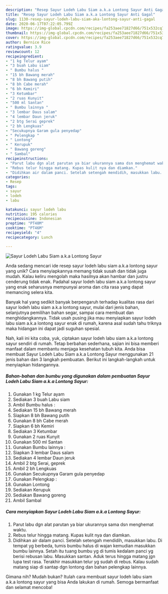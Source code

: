```yaml
---
description: "Resep Sayur Lodeh Labu Siam a.k.a Lontong Sayur Anti Gagal"
title: "Resep Sayur Lodeh Labu Siam a.k.a Lontong Sayur Anti Gagal"
slug: 1130-resep-sayur-lodeh-labu-siam-aka-lontong-sayur-anti-gagal
date: 2020-06-17T07:22:05.799Z
image: https://img-global.cpcdn.com/recipes/fa253aee71827d66/751x532cq70/sayur-lodeh-labu-siam-aka-lontong-sayur-foto-resep-utama.jpg
thumbnail: https://img-global.cpcdn.com/recipes/fa253aee71827d66/751x532cq70/sayur-lodeh-labu-siam-aka-lontong-sayur-foto-resep-utama.jpg
cover: https://img-global.cpcdn.com/recipes/fa253aee71827d66/751x532cq70/sayur-lodeh-labu-siam-aka-lontong-sayur-foto-resep-utama.jpg
author: Bernice Rice
ratingvalue: 3.9
reviewcount: 12
recipeingredient:
- "1 kg Telur ayam"
- "3 buah Labu siam"
- " Bumbu halus "
- "15 bh Bawang merah"
- "8 bh Bawang putih"
- "8 bh Cabe merah"
- "6 bh Kemiri"
- "3 Ketumbar"
- "2 ruas Kunyit"
- "500 ml Santan"
- " Bumbu lainnya "
- "3 lembar Daus salam"
- "4 lembar Daun jeruk"
- "2 btg Serai geprek"
- "2 bh Lengkuas"
- "Secukupnya Garam gula penyedap"
- " Pelengkap "
- " Lontong"
- " Kerupuk"
- " Bawang goreng"
- " Sambal"
recipeinstructions:
- "Parut labu dgn alat parutan ya biar ukurannya sama dsn menghemat waktu."
- "Rebus telur hingga matang. Kupas kulit nya dan diamkan."
- "Didihkan air dalam panci. Setelah setengah mendidih, masukkan labu. Di tempat yg berbeda, tumis bumbu halus di wajan kemudian masukkan bumbu lainnya. Setah itu tuang bumbu yg di tumis kedalam panci yg berisi rebusan labu. Masukkan santan. Aduk terus hingga matang jgn lupa test rasa. Terakhir masukkan telur yg sudah di rebus. Kalau sudah matang siap di santap dgn lontong dan bahan pelengkap lainnya."
categories:
- Resep
tags:
- sayur
- lodeh
- labu

katakunci: sayur lodeh labu 
nutrition: 195 calories
recipecuisine: Indonesian
preptime: "PT40M"
cooktime: "PT46M"
recipeyield: "4"
recipecategory: Lunch

---
```



![Sayur Lodeh Labu Siam a.k.a Lontong Sayur](https://img-global.cpcdn.com/recipes/fa253aee71827d66/751x532cq70/sayur-lodeh-labu-siam-aka-lontong-sayur-foto-resep-utama.jpg)

Anda sedang mencari ide resep sayur lodeh labu siam a.k.a lontong sayur yang unik? Cara menyiapkannya memang tidak susah dan tidak juga mudah. Kalau keliru mengolah maka hasilnya akan hambar dan justru cenderung tidak enak. Padahal sayur lodeh labu siam a.k.a lontong sayur yang enak seharusnya mempunyai aroma dan cita rasa yang dapat memancing selera kita.

Banyak hal yang sedikit banyak berpengaruh terhadap kualitas rasa dari sayur lodeh labu siam a.k.a lontong sayur, mulai dari jenis bahan, selanjutnya pemilihan bahan segar, sampai cara membuat dan menghidangkannya. Tidak usah pusing jika mau menyiapkan sayur lodeh labu siam a.k.a lontong sayur enak di rumah, karena asal sudah tahu triknya maka hidangan ini dapat jadi suguhan spesial.




Nah, kali ini kita coba, yuk, ciptakan sayur lodeh labu siam a.k.a lontong sayur sendiri di rumah. Tetap berbahan sederhana, sajian ini bisa memberi manfaat dalam membantu menjaga kesehatan tubuh kita. Anda bisa membuat Sayur Lodeh Labu Siam a.k.a Lontong Sayur menggunakan 21 jenis bahan dan 3 langkah pembuatan. Berikut ini langkah-langkah untuk menyiapkan hidangannya.

<!--inarticleads1-->

##### Bahan-bahan dan bumbu yang digunakan dalam pembuatan Sayur Lodeh Labu Siam a.k.a Lontong Sayur:

1. Gunakan 1 kg Telur ayam
1. Sediakan 3 buah Labu siam
1. Ambil  Bumbu halus :
1. Sediakan 15 bh Bawang merah
1. Siapkan 8 bh Bawang putih
1. Gunakan 8 bh Cabe merah
1. Siapkan 6 bh Kemiri
1. Sediakan 3 Ketumbar
1. Gunakan 2 ruas Kunyit
1. Gunakan 500 ml Santan
1. Gunakan  Bumbu lainnya :
1. Siapkan 3 lembar Daus salam
1. Sediakan 4 lembar Daun jeruk
1. Ambil 2 btg Serai, geprek
1. Ambil 2 bh Lengkuas
1. Gunakan Secukupnya Garam gula penyedap
1. Gunakan  Pelengkap :
1. Gunakan  Lontong
1. Sediakan  Kerupuk
1. Sediakan  Bawang goreng
1. Ambil  Sambal




<!--inarticleads2-->

##### Cara menyiapkan Sayur Lodeh Labu Siam a.k.a Lontong Sayur:

1. Parut labu dgn alat parutan ya biar ukurannya sama dsn menghemat waktu.
1. Rebus telur hingga matang. Kupas kulit nya dan diamkan.
1. Didihkan air dalam panci. Setelah setengah mendidih, masukkan labu. Di tempat yg berbeda, tumis bumbu halus di wajan kemudian masukkan bumbu lainnya. Setah itu tuang bumbu yg di tumis kedalam panci yg berisi rebusan labu. Masukkan santan. Aduk terus hingga matang jgn lupa test rasa. Terakhir masukkan telur yg sudah di rebus. Kalau sudah matang siap di santap dgn lontong dan bahan pelengkap lainnya.




Gimana nih? Mudah bukan? Itulah cara membuat sayur lodeh labu siam a.k.a lontong sayur yang bisa Anda lakukan di rumah. Semoga bermanfaat dan selamat mencoba!
